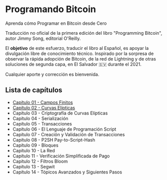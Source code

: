 # Programando Bitcoin
Aprenda cómo Programar en Bitcoin desde Cero

Traducción no oficial de la primera edición del libro "Programming Bitcoin", autor Jimmy Song, editorial O'Reilly.

El **objetivo** de este esfuerzo, traducir el libro al Español, es apoyar la divulgación libre de conocimiento técnico. Inspirado por la sorpresa de observar la rápida adopción de Bitcoin, de la red de Lightning y de otras soluciones de segunda capa, en El Salvador 🇸🇻 durante el 2021.

Cualquier aporte y corrección es bienvenida.

## Lista de capítulos

- [Capítulo 01 - Campos Finitos](/chapter01/README.md)
- [Capítulo 02 - Curvas Elípticas](/chapter02/README.md)
- Capítulo 03 - Criptografía de Curvas Elípticas
- Capítulo 04 - Serialización
- Capítulo 05 - Transacciones
- Capítulo 06 - El Lenguaje de Programación Script
- Capítulo 07 - Creación y Validación de Transacciones
- Capítulo 08 - P2SH Pay-to-Script-Hash
- Capítulo 09 - Bloques
- Capítulo 10 - La Red
- Capítulo 11 - Verificación Simplificada de Pago
- Capítulo 12 - Filtros Bloom
- Capítulo 13 - Segwit
- Capítulo 14 - Tópicos Avanzados y Siguientes Pasos

